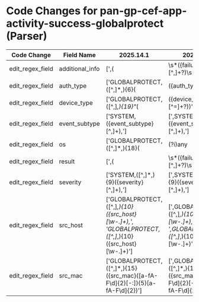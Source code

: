 # Code Changes for pan-gp-cef-app-activity-success-globalprotect (Parser)

| Code Change | Field Name | 2025.14.1 | 2025.15.1 |
|-------------|------------|-----------|------------|
| edit_regex_field | additional_info | [',(|\s*({failure_reason}[^,]+?)\s*"*\s*),(""+|"({additional_info}[^"]+)"),({result}failure)', 'GLOBALPROTECT,([^,]*,){19}("+,|"+[^"]+"+,)([^,]*,){3}("+,|"+({additional_info}[^"]+)"+,)', 'SYSTEM,(?:[^,]*,){10}"*({additional_info}[^",]+?)(?:\.*"|\.\s|\.*,|\s(\d{1,3}\.){3}\d{1,3}:\d+)'] | [',(|\s*({failure_reason}[^,]+?)\s*"*\s*),(""+|"({additional_info}[^"]+)"),({result}failure)', ',GLOBALPROTECT,([^,]*,){19}("+,|"+[^"]+"+,)([^,]*,){3}("+,|"+({additional_info}[^"]+)"+,)', ',SYSTEM,(?:[^,]*,){10}"*({additional_info}[^",]+?)(?:\.*"|\.\s|\.*,|\s(\d{1,3}\.){3}\d{1,3}:\d+)'] |
| edit_regex_field | auth_type | ['GLOBALPROTECT,([^,]*,){6}(|({auth_type}[^,]*)),'] | [',GLOBALPROTECT,([^,]*,){6}(|({auth_type}[^,]*)),'] |
| edit_regex_field | device_type | ['GLOBALPROTECT,([^,]*,){19}"*(|({device_type}[^=]+?))"*\s*,'] | [',GLOBALPROTECT,([^,]*,){19}"*(|({device_type}[^=]+?))"*\s*,'] |
| edit_regex_field | event_subtype | ['SYSTEM,({event_subtype}[^,]+),'] | [',SYSTEM,({event_subtype}[^,]+),'] |
| edit_regex_field | os | ['GLOBALPROTECT,([^,]*,){18}(|(?i)any|({os}[^,]*)),', 'GLOBALPROTECT,([^,]*,){18}(|(?i)any|0|({os}[^,]*)),'] | [',GLOBALPROTECT,([^,]*,){18}(|(?i)any|({os}[^,]*)),', ',GLOBALPROTECT,([^,]*,){18}(|(?i)any|0|({os}[^,]*)),'] |
| edit_regex_field | result | [',(|\s*({failure_reason}[^,]+?)\s*"*\s*),(""+|"({additional_info}[^"]+)"),({result}failure)', 'GLOBALPROTECT,([^,]*,){19}("+,|"+[^"]+"+,)([^,]*,){3}("+,|"+[^"]+"+,)({result}failure|success)'] | [',(|\s*({failure_reason}[^,]+?)\s*"*\s*),(""+|"({additional_info}[^"]+)"),({result}failure)', ',GLOBALPROTECT,([^,]*,){19}("+,|"+[^"]+"+,)([^,]*,){3}("+,|"+[^"]+"+,)({result}failure|success)'] |
| edit_regex_field | severity | ['SYSTEM,([^,]*,){9}({severity}[^,]+),'] | [',SYSTEM,([^,]*,){9}({severity}[^,]+),'] |
| edit_regex_field | src_host | ['GLOBALPROTECT,([^,]*,){10}({src_host}[\w\-.]+),', 'GLOBALPROTECT,([^,]*,){10}({src_host}[\w\-\.]+)'] | [',GLOBALPROTECT,([^,]*,){10}({src_host}[\w\-.]+),', ',GLOBALPROTECT,([^,]*,){10}({src_host}[\w\-\.]+)'] |
| edit_regex_field | src_mac | ['GLOBALPROTECT,([^,]*,){15}({src_mac}([a-fA-F\d]{2}[-:]){5}[a-fA-F\d]{2})'] | [',GLOBALPROTECT,([^,]*,){15}({src_mac}([a-fA-F\d]{2}[-:]){5}[a-fA-F\d]{2})'] |